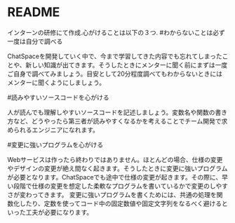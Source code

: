 # README

インターンの研修にて作成.心がけることは以下の３つ.
#わからないことは必ず一度は自分で調べる

ChatSpaceを開発していく中で、今まで学習してきた内容でも忘れてしまったことや、新しい知識が出てきます。そうしたときにメンターに聞く前にまずは一度ご自身で調べてみましょう。目安として20分程度調べてもわからないときにはメンターに聞くようにしましょう。

#読みやすいソースコードを心がける

人が読んでも理解しやすいソースコードを記述しましょう。変数名や関数の書き方など、どうやったら第三者が読みやすくなるかを考えることでチーム開発で求められるエンジニアになれます。

#変更に強いプログラムを心がける

Webサービスは作ったら終わりではありません。ほとんどの場合、仕様の変更やデザインの変更が絶え間なく起きます。そうしたときに変更に強いプログラムが必要となります。ChatSpaceでも途中で仕様の変更が起きます。その際に、早い段階で仕様の変更を想定した柔軟なプログラムを書いているかで変更のしやすさが変わってきます。
変更に強いプログラムを書くためには、共通の処理を関数化したり、定数を使ってコード中の固定数値や固定文字列をなるべく避けるといった工夫が必要になります。
